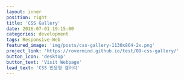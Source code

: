 ```yaml
---
layout: inner
position: right
title: 'CSS Gallery'
date: 2016-07-01 19:15:00
categories: development
tags: Responsive-Web
featured_image: 'img/posts/css-gallery-1130x864-2x.png'
project_link: 'https://rovermind.github.io/test/09-css-gallery/'
button_icon: 'desktop'
button_text: 'Visit Webpage'
lead_text: 'CSS 반응형 갤러리'
---
```

